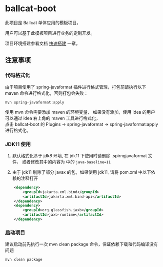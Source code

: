 # ballcat-boot

此项目是 Ballcat 单体应用的模板项目。

用户可以基于此模板项目进行业务的定制开发。

项目环境搭建参看文档 [快速搭建](https://docs.ballcat.org/guide/quick-start.html) 一章。

## 注意事项

### 代码格式化

由于项目使用了 spring-javaformat 插件进行格式管理，打包前请执行以下 maven 命令进行格式化，否则打包会失败：
```shell
mvn spring-javaformat:apply
```

使用 mvn 命令需要添加 maven 的环境变量， 如果没有添加，使用 idea 的用户可以通过 idea 右上角的 maven 工具进行格式化，  
点击 ballcat-boot 的 Plugins -> spring-javaformat -> spring-javaformat:apply 进行格式化。


### JDK11 使用

1. 默认格式化基于 jdk8 环境, 在 jdk11 下使用时请删除 .spirngjavaformat 文件，
或者修改其中的内容为 中的 `java-baseline=11`

2. 由于 jdk11 剔除了部分 javax 的包，如果使用 jdk11, 请将 pom.xml 中以下依赖的注释打开
```xml
    <dependency>
        <groupId>jakarta.xml.bind</groupId>
        <artifactId>jakarta.xml.bind-api</artifactId>
    </dependency>
    <dependency>
        <groupId>org.glassfish.jaxb</groupId>
        <artifactId>jaxb-runtime</artifactId>
    </dependency>
```
### 启动项目
建议启动前先执行一次 mvn clean package 命令，保证依赖下载和代码编译没有问题

```shell
mvn clean package
```


